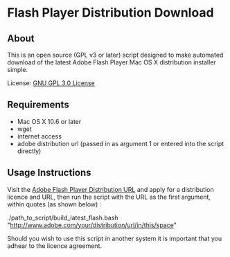 # Flash Player Distribution Download #

About
--------

This is an open source (GPL v3 or later) script designed to make automated download of the latest Adobe Flash Player Mac OS X distribution installer simple.

License: [GNU GPL 3.0 License][1]


Requirements
---------
 - Mac OS X 10.6 or later
 - wget
 - internet access
 - adobe distribution url (passed in as argument 1 or entered into the script directly)

Usage Instructions
---------

Visit the [Adobe Flash Player Distribution URL][2] and apply for a distribution licence and URL, then run the script with the URL as the first argument, within quotes (as shown below) :

./path_to_script/build_latest_flash.bash "http://www.adobe.com/your/distribution/url/in/this/space"

Should you wish to use this script in another system it is important that you adhear to the licence agreement.


  [1]: http://www.gnu.org/copyleft/gpl.html
  [2]: http://www.adobe.com/products/players/flash-player-distribution.html

